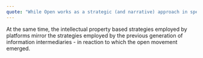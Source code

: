 ```yaml
---
quote: "While Open works as a strategic (and narrative) approach in specific fields of application, it no longer provides a more general vision of a more just and egalitarian digital society."
---
```

At the same time, the intellectual property based strategies employed by platforms mirror the strategies employed by the previous generation of information intermediaries - in reaction to which the open movement emerged.
